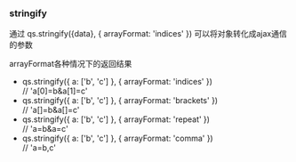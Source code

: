 
### stringify  
通过 qs.stringify({data}, { arrayFormat: 'indices' }) 可以将对象转化成ajax通信的参数

arrayFormat各种情况下的返回结果

* qs.stringify({ a: ['b', 'c'] }, { arrayFormat: 'indices' })  
  // 'a[0]=b&a[1]=c'
* qs.stringify({ a: ['b', 'c'] }, { arrayFormat: 'brackets' })  
  // 'a[]=b&a[]=c'
* qs.stringify({ a: ['b', 'c'] }, { arrayFormat: 'repeat' })  
  // 'a=b&a=c'
* qs.stringify({ a: ['b', 'c'] }, { arrayFormat: 'comma' })  
  // 'a=b,c'
